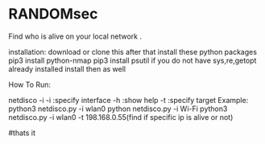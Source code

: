 # RANDOMsec
Find who is alive on your local network .

installation:
download or clone this after that install these python packages
pip3 install python-nmap
pip3 install psutil
if you do not have sys,re,getopt already installed install then as well

How To Run:

netdisco -i <interface>
-i  :specify interface
-h  :show help
-t  :specify target
Example:
    python3 netdisco.py -i wlan0
    python netdisco.py -i Wi-Fi
    python3 netdisco.py -i wlan0 -t 198.168.0.55(find if specific ip is alive or not)

#thats it
